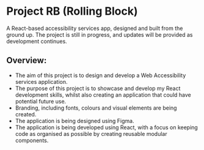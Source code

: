 # Project RB (Rolling Block)

A React-based accessibility services app, designed and built from the ground up. The project is still in progress, and updates will be provided as development continues.


## Overview:
- The aim of this project is to design and develop a Web Accessibility services application.
- The purpose of this project is to showcase and develop my React development skills, whilst also creating an application that could have potential future use.
- Branding, including fonts, colours and visual elements are being created.
- The application is being designed using Figma.
- The application is being developed using React, with a focus on keeping code as organised as possible by creating reusable modular components.
